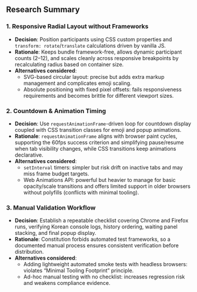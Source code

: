 ## Research Summary

### 1. Responsive Radial Layout without Frameworks
- **Decision**: Position participants using CSS custom properties and `transform: rotate`/`translate` calculations driven by vanilla JS.
- **Rationale**: Keeps bundle framework-free, allows dynamic participant counts (2–12), and scales cleanly across responsive breakpoints by recalculating radius based on container size.
- **Alternatives considered**:
  - SVG-based circular layout: precise but adds extra markup management and complicates emoji scaling.
  - Absolute positioning with fixed pixel offsets: fails responsiveness requirements and becomes brittle for different viewport sizes.

### 2. Countdown & Animation Timing
- **Decision**: Use `requestAnimationFrame`-driven loop for countdown display coupled with CSS transition classes for emoji and popup animations.
- **Rationale**: `requestAnimationFrame` aligns with browser paint cycles, supporting the 60fps success criterion and simplifying pause/resume when tab visibility changes, while CSS transitions keep animations declarative.
- **Alternatives considered**:
  - `setInterval` timers: simpler but risk drift on inactive tabs and may miss frame budget targets.
  - Web Animations API: powerful but heavier to manage for basic opacity/scale transitions and offers limited support in older browsers without polyfills (conflicts with minimal tooling).

### 3. Manual Validation Workflow
- **Decision**: Establish a repeatable checklist covering Chrome and Firefox runs, verifying Korean console logs, history ordering, waiting panel stacking, and final popup display.
- **Rationale**: Constitution forbids automated test frameworks, so a documented manual process ensures consistent verification before distribution.
- **Alternatives considered**:
  - Adding lightweight automated smoke tests with headless browsers: violates “Minimal Tooling Footprint” principle.
  - Ad-hoc manual testing with no checklist: increases regression risk and weakens compliance evidence.
